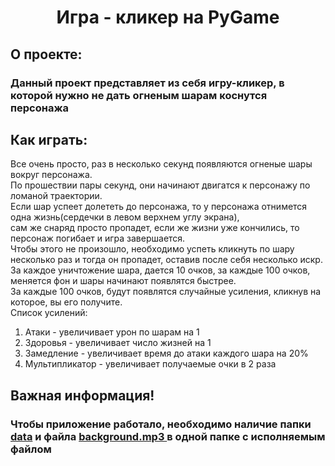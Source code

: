 <h1 align="center">Игра - кликер на PyGame</h1>
<h2>О проекте:</h2>
<h3>Данный проект представляет из себя игру-кликер, в которой нужно не дать огненым шарам коснутся персонажа</h3>
<h2>Как играть:</h2>
<p>Все очень просто, раз в несколько секунд появляются огненые шары вокруг персонажа. 
  <br> По прошествии пары секунд, они начинают двигатся к персонажу по ломаной траектории.
  <br> Если шар успеет долететь до персонажа, то у персонажа отнимется одна жизнь(сердечки в левом верхнем углу экрана),
  <br> сам же снаряд просто пропадет, если же жизни уже кончились, то персонаж погибает и игра завершается.
  <br> Чтобы этого не произошло, необходимо успеть кликнуть по шару несколько раз и тогда он пропадет, оставив после себя несколько искр.
  <br> За каждое уничтожение шара, дается 10 очков, за каждые 100 очков, меняется фон и шары начинают появлятся быстрее.
  <br> За каждые 100 очков, будут появлятся случайные усиления, кликнув на которое, вы его получите.
  <br> Список усилений:
  <ol> 
    <li>Атаки - увеличивает урон по шарам на 1 <img scr="https://github.com/An4nasik/Pygame-project/blob/main/data/attack_baff.png"></li>
    <li>Здоровья - увеличивает число жизней на 1</li>
    <li>Замедление - увеличивает время до атаки каждого шара на 20%</li>
    <li>Мультипликатор - увеличивает получаемые очки в 2 раза</li>
  </ol>
<p>
<h2>Важная информация!</h2>
<h3>Чтобы приложение работало, необходимо наличие папки <a href="https://github.com/An4nasik/Pygame-project/tree/main/data">data</a> и файла <a href="https://github.com/An4nasik/Pygame-project/blob/main/background.mp3"> background.mp3 </a> в одной папке с исполняемым файлом</h3>
